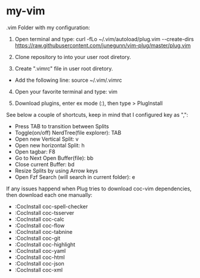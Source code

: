 # my-vim
.vim Folder with my configuration:

1) Open terminal and type:
  curl -fLo ~/.vim/autoload/plug.vim --create-dirs \
    https://raw.githubusercontent.com/junegunn/vim-plug/master/plug.vim 

2) Clone repository to into your user root diretory.

3) Create ".vimrc" file in user root diretory. 
  - Add the following line: source ~/.vim/.vimrc

4) Open your favorite terminal and type: vim

5) Download plugins, enter ex mode (:), then type > PlugInstall

See below a couple of shortcuts, keep in mind that I configured <leader> key as ",":
- Press TAB to transition between Splits
- Toggle(on/off) NerdTree(file explorer): <leader> TAB
- Open new Vertical Split: <leader> v
- Open new horizontal Split: <leader> h
- Open tagbar: F8
- Go to Next Open Buffer(file): <leader> bb
- Close current Buffer: <leader> bd
- Resize Splits by using Arrow keys
- Open Fzf Search (will search in current folder): <leader> e

If any issues happend when Plug tries to download coc-vim dependencies, then download each one manually:
  - :CocInstall coc-spell-checker
  - :CocInstall coc-tsserver
  - :CocInstall coc-calc
  - :CocInstall coc-flow
  - :CocInstall coc-tabnine
  - :CocInstall coc-git
  - :CocInstall coc-highlight
  - :CocInstall coc-yaml
  - :CocInstall coc-html
  - :CocInstall coc-json
  - :CocInstall coc-xml
